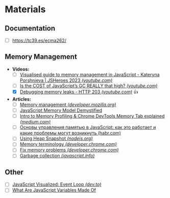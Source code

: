 # Materials

## Documentation

- [ ] <https://tc39.es/ecma262/>

## Memory Management

- **Videos:**
  - [ ] [Visualised guide to memory management in JavaScript - Kateryna Porshnieva | JSHeroes 2023 *(youtube.com)*](https://www.youtube.com/watch?v=OG_AZnPokGw)
  - [ ] [Is the COST of JavaScript’s GC REALLY that high? *(youtube.com)*](https://www.youtube.com/watch?v=easvMCCBFkQ)
  - [x] [Debugging memory leaks - HTTP 203 *(youtube.com)*](https://www.youtube.com/watch?v=YDU_3WdfkxA&t=70s) 👍
- **Articles:**
  - [ ] [Memory management *(developer.mozilla.org)*](https://developer.mozilla.org/en-US/docs/Web/JavaScript/Memory_management)
  - [ ] [JavaScript Memory Model Demystified](https://www.zhenghao.io/posts/javascript-memory)
  - [ ] [Intro to Memory Profiling & Chrome DevTools Memory Tab explained *(medium.com)*](https://medium.com/performance-engineering-for-the-ordinary-barbie/intro-to-memory-profiling-chrome-devtools-memory-tab-explained-5a99d3ba85d2)
  - [ ] [Основы управления памятью в JavaScript: как это работает и какие проблемы могут возникнуть (habr.com)](https://habr.com/ru/companies/skillbox/articles/554018)
  - [ ] [Using Heap Snapshot *(nodejs.org)*](https://nodejs.org/en/guides/diagnostics/memory/using-heap-snapshot)
  - [ ] [Memory terminology *(developer.chrome.com)*](https://developer.chrome.com/docs/devtools/memory-problems/get-started)
  - [ ] [Fix memory problems *(developer.chrome.com)*](https://developer.chrome.com/docs/devtools/memory-problems/)
  - [ ] [Garbage collection *(javascript.info)*](https://javascript.info/garbage-collection)

## Other

- [ ] [JavaScript Visualized: Event Loop *(dev.to)*](https://dev.to/lydiahallie/javascript-visualized-event-loop-3dif)
- [ ] [What Are JavaScript Variables Made Of](https://www.zhenghao.io/posts/javascript-variables)

